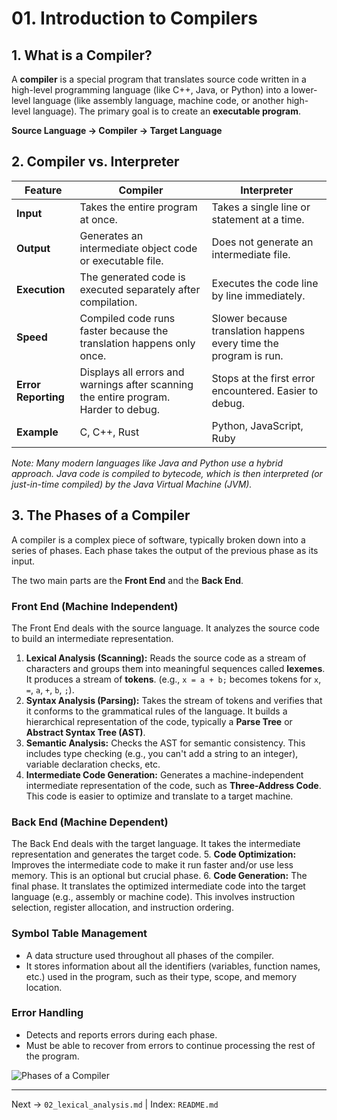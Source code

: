 # 01. Introduction to Compilers

## 1. What is a Compiler?
A **compiler** is a special program that translates source code written in a high-level programming language (like C++, Java, or Python) into a lower-level language (like assembly language, machine code, or another high-level language). The primary goal is to create an **executable program**.

**Source Language → Compiler → Target Language**

## 2. Compiler vs. Interpreter
| Feature | Compiler | Interpreter |
|---|---|---|
| **Input** | Takes the entire program at once. | Takes a single line or statement at a time. |
| **Output** | Generates an intermediate object code or executable file. | Does not generate an intermediate file. |
| **Execution** | The generated code is executed separately after compilation. | Executes the code line by line immediately. |
| **Speed** | Compiled code runs faster because the translation happens only once. | Slower because translation happens every time the program is run. |
| **Error Reporting** | Displays all errors and warnings after scanning the entire program. Harder to debug. | Stops at the first error encountered. Easier to debug. |
| **Example** | C, C++, Rust | Python, JavaScript, Ruby |

*Note: Many modern languages like Java and Python use a hybrid approach. Java code is compiled to bytecode, which is then interpreted (or just-in-time compiled) by the Java Virtual Machine (JVM).*

## 3. The Phases of a Compiler
A compiler is a complex piece of software, typically broken down into a series of phases. Each phase takes the output of the previous phase as its input.

The two main parts are the **Front End** and the **Back End**.

### Front End (Machine Independent)
The Front End deals with the source language. It analyzes the source code to build an intermediate representation.
1.  **Lexical Analysis (Scanning):** Reads the source code as a stream of characters and groups them into meaningful sequences called **lexemes**. It produces a stream of **tokens**. (e.g., `x = a + b;` becomes tokens for `x`, `=`, `a`, `+`, `b`, `;`).
2.  **Syntax Analysis (Parsing):** Takes the stream of tokens and verifies that it conforms to the grammatical rules of the language. It builds a hierarchical representation of the code, typically a **Parse Tree** or **Abstract Syntax Tree (AST)**.
3.  **Semantic Analysis:** Checks the AST for semantic consistency. This includes type checking (e.g., you can't add a string to an integer), variable declaration checks, etc.
4.  **Intermediate Code Generation:** Generates a machine-independent intermediate representation of the code, such as **Three-Address Code**. This code is easier to optimize and translate to a target machine.

### Back End (Machine Dependent)
The Back End deals with the target language. It takes the intermediate representation and generates the target code.
5.  **Code Optimization:** Improves the intermediate code to make it run faster and/or use less memory. This is an optional but crucial phase.
6.  **Code Generation:** The final phase. It translates the optimized intermediate code into the target language (e.g., assembly or machine code). This involves instruction selection, register allocation, and instruction ordering.

### Symbol Table Management
- A data structure used throughout all phases of the compiler.
- It stores information about all the identifiers (variables, function names, etc.) used in the program, such as their type, scope, and memory location.

### Error Handling
- Detects and reports errors during each phase.
- Must be able to recover from errors to continue processing the rest of the program.

![Phases of a Compiler](https://media.geeksforgeeks.org/wp-content/uploads/20230323125625/Phases-of-a-compiler.png)

---
Next → `02_lexical_analysis.md` | Index: `README.md`

